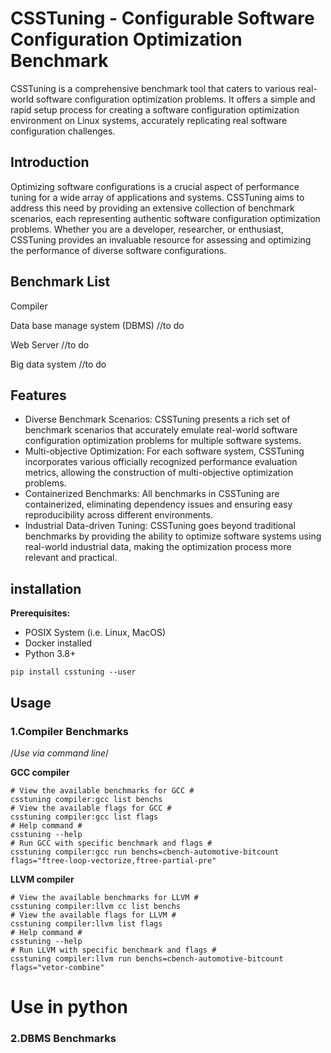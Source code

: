 # CSSTuning - Configurable Software Configuration Optimization Benchmark

CSSTuning is a comprehensive benchmark tool that caters to various real-world software configuration optimization problems. It offers a simple and rapid setup process for creating a software configuration optimization environment on Linux systems, accurately replicating real software configuration challenges.

## Introduction

Optimizing software configurations is a crucial aspect of performance tuning for a wide array of applications and systems. CSSTuning aims to address this need by providing an extensive collection of benchmark scenarios, each representing authentic software configuration optimization problems. Whether you are a developer, researcher, or enthusiast, CSSTuning provides an invaluable resource for assessing and optimizing the performance of diverse software configurations.

## Benchmark List

Compiler

Data base manage system (DBMS) //to do

Web Server //to do

Big data system //to do

## Features

- Diverse Benchmark Scenarios: CSSTuning presents a rich set of benchmark scenarios that accurately emulate real-world software configuration optimization problems for multiple software systems.
- Multi-objective Optimization: For each software system, CSSTuning incorporates various officially recognized performance evaluation metrics, allowing the construction of multi-objective optimization problems.
- Containerized Benchmarks: All benchmarks in CSSTuning are containerized, eliminating dependency issues and ensuring easy reproducibility across different environments.
- Industrial Data-driven Tuning: CSSTuning goes beyond traditional benchmarks by providing the ability to optimize software systems using real-world industrial data, making the optimization process more relevant and practical.

## installation

**Prerequisites:**

- POSIX System (i.e. Linux, MacOS)
- Docker installed
- Python 3.8+

```
pip install csstuning --user
```

## Usage

### 1.Compiler Benchmarks

/*Use via command line*/

**GCC compiler**

```
# View the available benchmarks for GCC #
csstuning compiler:gcc list benchs
# View the available flags for GCC #
csstuning compiler:gcc list flags
# Help command #
csstuning --help
# Run GCC with specific benchmark and flags #
csstuning compiler:gcc run benchs=cbench-automotive-bitcount flags="ftree-loop-vectorize,ftree-partial-pre"
```

**LLVM compiler**

```
# View the available benchmarks for LLVM #
csstuning compiler:llvm cc list benchs
# View the available flags for LLVM #
csstuning compiler:llvm list flags
# Help command #
csstuning --help
# Run LLVM with specific benchmark and flags #
csstuning compiler:llvm run benchs=cbench-automotive-bitcount flags="vetor-combine"
```

# Use in python #

### 2.DBMS Benchmarks
